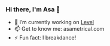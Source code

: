 ### Hi there, I'm Asa 👋

- 🌱 I’m currently working on [Level](https://www.workatastartup.com/companies/level)
- 📫 Get to know me: asametrical.com
- ⚡ Fun fact: I breakdance!
